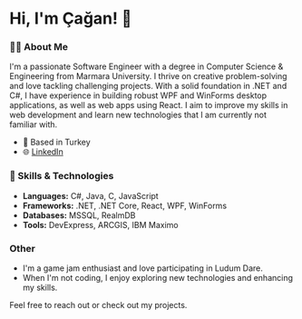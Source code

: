 # Hi, I'm Çağan! 👋

### 👨‍💻 About Me

I'm a passionate Software Engineer with a degree in Computer Science & Engineering from Marmara University. I thrive on creative problem-solving and love tackling challenging projects. With a solid foundation in .NET and C#, I have experience in building robust WPF and WinForms desktop applications, as well as web apps using React. 
I aim to improve my skills in web development and learn new technologies that I am currently not familiar with.

- 📍 Based in Turkey
- 🌐 [LinkedIn](https://www.linkedin.com/in/cagan-oduncuoglu/)

### 🔧 Skills & Technologies

- **Languages:** C#, Java, C, JavaScript
- **Frameworks:** .NET, .NET Core, React, WPF, WinForms
- **Databases:** MSSQL, RealmDB
- **Tools:** DevExpress, ARCGIS, IBM Maximo

### Other

- I'm a game jam enthusiast and love participating in Ludum Dare.
- When I'm not coding, I enjoy exploring new technologies and enhancing my skills.

Feel free to reach out or check out my projects.
